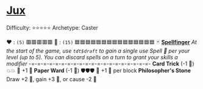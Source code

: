 # [Jux](<https://www.youtube.com/watch?v=Zf2qOWmKiz0>)
Difficulty: ⭐⭐⭐⭐⭐
Archetype: Caster

❤️ : `(5)`   🟥🟥🟥🟥🟥
🔷 : `(15)` 🟦🟦🟦🟦🟦🟦🟦🟦🟦🟦🟦🟦🟦🟦🟦
🃏 [**Spellfinger**](https://media.discordapp.net/attachments/1056365502101979146/1178163475554521228/Jux.png?ex=65d16e3d&is=65bef93d&hm=c111d74d8d42124752c998bb8a29e7d0b7c59fc84809f666782d269d18862865&=&format=webp&quality=lossless&width=676&height=676) 
*At the start of the game, use `tdt$draft` to gain a single use Spell 📜 per your level (up to 5). You can discard spells on a turn to grant your skills a modifier* 
-=-=-=-=-=-=-=-=-=-=-=-=-=-=-=-=-=-=-=-=-
**Card Trick** (-1 🔷) 💥💥 🔀 +1 📜
**Paper Ward** (-1 🔷) 🛡️🛡️🛡️ 🔀 +1 🔷 per block
**Philosopher's Stone** Draw +2 📜, gain +3 🔷, or cause -2 🔷
